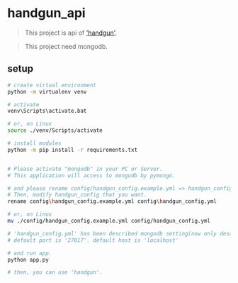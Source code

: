 # handgun_api

> This project is api of ['handgun'](https://github.com/LTKSK/handgun).

> This project need mongodb.

## setup

``` bash
# create virtual environment
python -m virtualenv venv

# activate
venv\Scripts\activate.bat

# or, on Linux
source ./venv/Scripts/activate

# install modules
python -m pip install -r requirements.txt


# Please activate "mongodb" in your PC or Server.
# This application will access to mongodb by pymongo.

# and please rename config/handgun_config.example.yml => handgun_config.yml.
# Then, modify handgun_config that you want.
rename config\handgun_config.example.yml config\handgun_config.yml

# or, on Linux
mv ./config/handgun_config.example.yml config/handgun_config.yml

# 'handgun_config.yml' has been described mongodb setting(now only described 'port' and 'host')
# default port is '27017'. default host is 'localhost'

# and run app.
python app.py

# then, you can use 'handgun'.
```